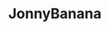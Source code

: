 ---
title: JonnyBanana
github: https://github.com/JonnyBanana
mode: dark
transition: 3s
archetype:
  - Little Bit of Everything
---